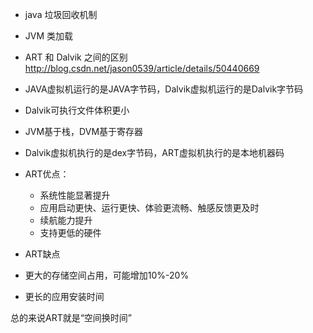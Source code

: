 * java 垃圾回收机制

* JVM 类加载

* ART 和 Dalvik 之间的区别
http://blog.csdn.net/jason0539/article/details/50440669

 * JAVA虚拟机运行的是JAVA字节码，Dalvik虚拟机运行的是Dalvik字节码
 * Dalvik可执行文件体积更小
 * JVM基于栈，DVM基于寄存器
 * Dalvik虚拟机执行的是dex字节码，ART虚拟机执行的是本地机器码

* ART优点：
  
  * 系统性能显著提升
  * 应用启动更快、运行更快、体验更流畅、触感反馈更及时
  * 续航能力提升
  * 支持更低的硬件

* ART缺点
 
 * 更大的存储空间占用，可能增加10%-20%
 * 更长的应用安装时间

总的来说ART就是“空间换时间”
